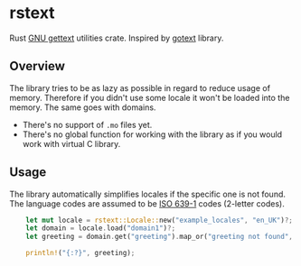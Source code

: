 # rstext
Rust [GNU gettext](http://www.gnu.org/software/gettext/) utilities crate.
Inspired by [gotext](https://github.com/leonelquinteros/gotext) library.

## Overview

The library tries to be as lazy as possible in regard to reduce usage of memory.
Therefore if you didn't use some locale it won't be loaded into the memory.
The same goes with domains.

* There's no support of `.mo` files yet.
* There's no global function for working with the library as if you would work with virtual C library.

## Usage

The library automatically simplifies locales if the specific one is not found. The language codes are assumed to be [ISO 639-1](https://en.wikipedia.org/wiki/List_of_ISO_639-1_codes) codes (2-letter codes).  

```rust
    let mut locale = rstext::Locale::new("example_locales", "en_UK")?;
    let domain = locale.load("domain1")?;
    let greeting = domain.get("greeting").map_or("greeting not found", |g| g);

    println!("{:?}", greeting);
```
